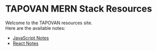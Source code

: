 # TAPOVAN MERN Stack Resources

Welcome to the TAPOVAN resources site.  
Here are the available notes:

- [JavaScript Notes](./javascript.md)
- [React Notes](./react.md)
